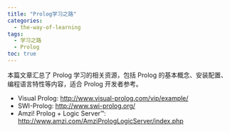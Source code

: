 ```yaml
---
title: "Prolog学习之路"
categories:
  - the-way-of-learning
tags:
  - 学习之路
  - Prolog
toc: true
---
```


本篇文章汇总了 Prolog 学习的相关资源，包括 Prolog 的基本概念、安装配置、编程语言特性等内容，适合 Prolog 开发者参考。

* Visual Prolog: <http://www.visual-prolog.com/vip/example/>
* SWI-Prolog: <http://www.swi-prolog.org/>
* Amzi! Prolog + Logic Server™: <http://www.amzi.com/AmziPrologLogicServer/index.php>
